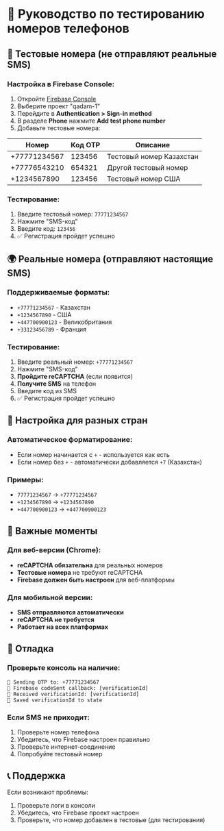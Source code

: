 # 🧪 Руководство по тестированию номеров телефонов

## 📱 Тестовые номера (не отправляют реальные SMS)

### Настройка в Firebase Console:
1. Откройте [Firebase Console](https://console.firebase.google.com)
2. Выберите проект "qadam-1"
3. Перейдите в **Authentication > Sign-in method**
4. В разделе **Phone** нажмите **Add test phone number**
5. Добавьте тестовые номера:

| Номер | Код OTP | Описание |
|-------|---------|----------|
| +77771234567 | 123456 | Тестовый номер Казахстан |
| +77776543210 | 654321 | Другой тестовый номер |
| +1234567890 | 123456 | Тестовый номер США |

### Тестирование:
1. Введите тестовый номер: `77771234567`
2. Нажмите "SMS-код"
3. Введите код: `123456`
4. ✅ Регистрация пройдет успешно

## 🌍 Реальные номера (отправляют настоящие SMS)

### Поддерживаемые форматы:
- `+77771234567` - Казахстан
- `+1234567890` - США
- `+447700900123` - Великобритания
- `+33123456789` - Франция

### Тестирование:
1. Введите реальный номер: `+77771234567`
2. Нажмите "SMS-код"
3. **Пройдите reCAPTCHA** (если появится)
4. **Получите SMS** на телефон
5. Введите код из SMS
6. ✅ Регистрация пройдет успешно

## 🔧 Настройка для разных стран

### Автоматическое форматирование:
- Если номер начинается с `+` - используется как есть
- Если номер без `+` - автоматически добавляется `+7` (Казахстан)

### Примеры:
- `77771234567` → `+77771234567`
- `+1234567890` → `+1234567890`
- `+447700900123` → `+447700900123`

## 🚨 Важные моменты

### Для веб-версии (Chrome):
- **reCAPTCHA обязательна** для реальных номеров
- **Тестовые номера** не требуют reCAPTCHA
- **Firebase должен быть настроен** для веб-платформы

### Для мобильной версии:
- **SMS отправляются автоматически**
- **reCAPTCHA не требуется**
- **Работает на всех платформах**

## 🐛 Отладка

### Проверьте консоль на наличие:
```
🔑 Sending OTP to: +77771234567
🔑 Firebase codeSent callback: [verificationId]
🔑 Received verificationId: [verificationId]
🔑 Saved verificationId to state
```

### Если SMS не приходит:
1. Проверьте номер телефона
2. Убедитесь, что Firebase настроен правильно
3. Проверьте интернет-соединение
4. Попробуйте тестовый номер

## 📞 Поддержка

Если возникают проблемы:
1. Проверьте логи в консоли
2. Убедитесь, что Firebase проект настроен
3. Проверьте, что номер добавлен в тестовые (для тестирования)
